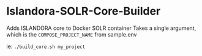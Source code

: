 # Islandora-SOLR-Core-Builder
Adds ISLANDORA core to Docker SOLR container
Takes a single argument, which is the `COMPOSE_PROJECT_NAME` from sample.env

ie:   `./build_core.sh my_project`

